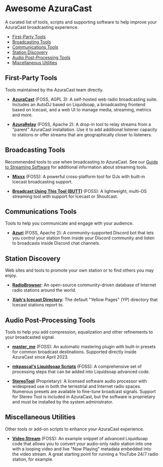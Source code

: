 # Awesome AzuraCast
A curated list of tools, scripts and supporting software to help improve your AzuraCast broadcasting experience.

- [First-Party Tools](#first-party-tools)
- [Broadcasting Tools](#broadcasting-tools)
- [Communications Tools](#communications-tools)
- [Station Discovery](#station-discovery)
- [Audio Post-Processing Tools](#audio-post-processing-tools)
- [Miscellaneous Utilities](#micellaneous-utilities)

## First-Party Tools
Tools maintained by the AzuraCast team directly.

- **[AzuraCast](https://github.com/AzuraCast/AzuraCast)** (FOSS, AGPL 3): A self-hosted web radio broadcasting suite. Includes an AutoDJ based on Liquidsoap, a broadcasting frontend based on Icecast, and a web UI to manage media, streaming, metrics and more.

- **[AzuraRelay](https://github.com/AzuraCast/AzuraRelay)** (FOSS, Apache 2): A drop-in tool to relay streams from a "parent" AzuraCast installation. Use it to add additional listener capacity to stations or offer streams that are geographically closer to listeners.

## Broadcasting Tools
Recommended tools to use when broadcasting to AzuraCast. See our [Guide to Streaming Software](https://docs.azuracast.com/en/user-guide/streaming-software) for additional information about streaming tools.

- **[Mixxx](https://www.mixxx.org/)** (FOSS): A powerful cross-platform tool for DJs with built-in Icecast broadcasting support.

- **[Broadcast Using This Tool (BUTT)](https://danielnoethen.de/butt/)** (FOSS): A lightweight, multi-OS streaming tool with support for Icecast or Shoutcast.

## Communications Tools
Tools to help you communicate and engage with your audience.

- **[Azuri](https://github.com/TwixGamer00/azuri)** (FOSS, Apache 2): A community-supported Discord bot that lets you control your station from inside your Discord community and listen to broadcasts inside Discord chat channels.

## Station Discovery
Web sites and tools to promote your own station or to find others you may enjoy.

- **[RadioBrowser](https://www.radio-browser.info/owners)**: An open-source community-driven database of Internet radio stations around the world.

- **[Xiph's Icecast Directory](http://dir.xiph.org/)**: The default "Yellow Pages" (YP) directory that Icecast stations report to.

## Audio Post-Processing Tools
Tools to help you add compression, equalization and other refinements to your broadcasted signal.

- **[master_me](https://github.com/trummerschlunk/master_me)** (FOSS): An automatic mastering plugin with built-in presets for common broadcast destinations. Supported directly inside AzuraCast since April 2023.

- **[mkpascal's Liquidsoap Scripts](https://github.com/mkpascal/mk_liquidsoap_processing)** (FOSS): A comprehensive set of processing steps that can be added into Liquidsoap advanced code.

- **[StereoTool](https://www.thimeo.com/stereo-tool/)** (Proprietary): A licensed software audio processor with widespread use in both the terrestrial and Internet radio spaces. Numerous presets are available to fine-tune broadcast signals. Support for Stereo Tool is included in AzuraCast, but the software is proprietary and must be installed by the system administrator.

## Miscellaneous Utilities
Other tools or add-on scripts to enhance your AzuraCast experience.

- **[Video Stream](https://gist.github.com/BusterNeece/5dbfb4dbc1846055c9ab07a7c685899c)** (FOSS): An example snippet of advanced Liquidsoap code that allows you to convert your audio-only radio station into one with a looping video and live "Now Playing" metadata embedded into the video stream. A great starting point for running a YouTube 24/7 radio station, for example.
